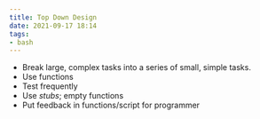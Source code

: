 ```yaml
---
title: Top Down Design
date: 2021-09-17 18:14
tags:
- bash
---
```


+ Break large, complex tasks into a series of small, simple tasks.
+ Use functions
+ Test frequently
+ Use *stubs*; empty functions
+ Put feedback in functions/script for programmer
